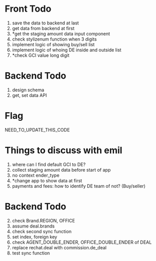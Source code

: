 # Front Todo
1. save the data to backend at last
2. get data from backend at first
3. *get the staging amount data input component
4. check stylizenum function when 3 digits
5. implement logic of showing buy/sell list
6. implement logic of whoing DE inside and outside list
7. *check GCI value long digit

# Backend Todo
1. design schema
2. get, set data API

# Flag
NEED_TO_UPDATE_THIS_CODE

# Things to discuss with emil
1. where can I find default GCI to DE?
2. collect staging amount data before start of app
3. no context ender_type
4. *change app to show data at first
5. payments and fees: how to identify DE team of not? (Buy/seller)


# Backend Todo
2. check Brand.REGION, OFFICE
3. assume deal.brands
5. check second sync function
6. set index, foreign key
7. check AGENT_DOUBLE_ENDER, OFFICE_DOUBLE_ENDER of DEAL
8. replace rechat.deal with commission.de_deal 
9. test sync function


